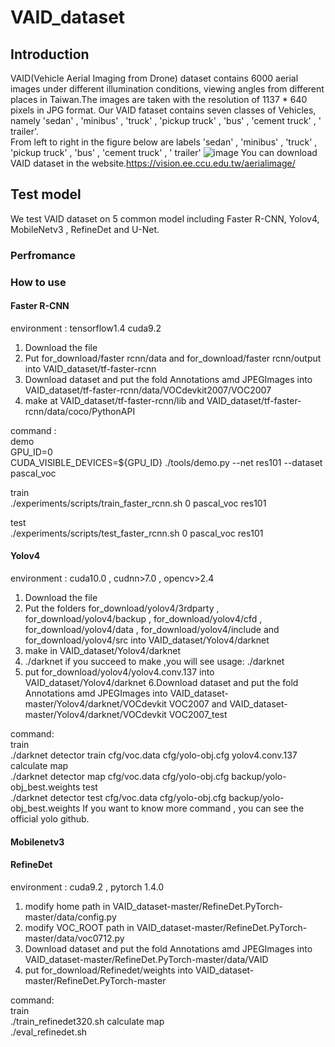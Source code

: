 
# VAID_dataset

## Introduction

VAID(Vehicle Aerial Imaging from Drone) dataset contains 6000 aerial images under different illumination conditions, viewing angles from different places in Taiwan.The images are taken with the resolution of 1137 * 640 pixels in JPG format. Our VAID fataset contains seven classes of Vehicles, namely 'sedan' , 'minibus' , 'truck' , 'pickup truck' , 'bus' , 'cement truck' , ' trailer'.  
From left to right in the figure below are labels 'sedan' , 'minibus' , 'truck' , 'pickup truck' , 'bus' , 'cement truck' , ' trailer'
![image](https://github.com/KaiChun-RVL/VAID_dataset/blob/master/images/class.PNG)
You can download VAID dataset in the website.https://vision.ee.ccu.edu.tw/aerialimage/




## Test model

We test VAID dataset on 5 common model including Faster R-CNN, Yolov4, MobileNetv3 , RefineDet and U-Net.

### Perfromance

### How to use 
 
#### Faster R-CNN
environment : tensorflow1.4 cuda9.2
1. Download the file
2. Put for_download/faster rcnn/data and for_download/faster rcnn/output into VAID_dataset/tf-faster-rcnn
3. Download dataset and put the fold Annotations amd JPEGImages into VAID_dataset/tf-faster-rcnn/data/VOCdevkit2007/VOC2007
4. make at VAID_dataset/tf-faster-rcnn/lib and VAID_dataset/tf-faster-rcnn/data/coco/PythonAPI

command :<br>
demo<br>
GPU_ID=0<br>
CUDA_VISIBLE_DEVICES=${GPU_ID} ./tools/demo.py --net res101 --dataset pascal_voc<br>

train<br>
./experiments/scripts/train_faster_rcnn.sh 0 pascal_voc res101

test<br>
./experiments/scripts/test_faster_rcnn.sh 0 pascal_voc res101

#### Yolov4
environment : cuda10.0 , cudnn>7.0 , opencv>2.4
1. Download the file
2. Put the folders for_download/yolov4/3rdparty , for_download/yolov4/backup , for_download/yolov4/cfd , for_download/yolov4/data , for_download/yolov4/include and for_download/yolov4/src into VAID_dataset/Yolov4/darknet
3. make in VAID_dataset/Yolov4/darknet
4. ./darknet if you succeed to make ,you will see usage: ./darknet <function>
5. put for_download/yolov4/yolov4.conv.137 into VAID_dataset/Yolov4/darknet
6.Download dataset and put the fold Annotations amd JPEGImages into VAID_dataset-master/Yolov4/darknet/VOCdevkit VOC2007 and VAID_dataset-master/Yolov4/darknet/VOCdevkit VOC2007_test

command:<br>
train <br>
./darknet detector train cfg/voc.data cfg/yolo-obj.cfg yolov4.conv.137
calculate map <br>
./darknet detector map cfg/voc.data cfg/yolo-obj.cfg backup/yolo-obj_best.weights 
test <br>
./darknet detector test cfg/voc.data cfg/yolo-obj.cfg backup/yolo-obj_best.weights
If you want to know more command , you can see the official yolo github.
#### Mobilenetv3

#### RefineDet
environment : cuda9.2 , pytorch 1.4.0
1. modify home path in VAID_dataset-master/RefineDet.PyTorch-master/data/config.py
2. modify VOC_ROOT path in VAID_dataset-master/RefineDet.PyTorch-master/data/voc0712.py
3. Download dataset and put the fold Annotations amd JPEGImages into VAID_dataset-master/RefineDet.PyTorch-master/data/VAID
4. put for_download/Refinedet/weights into VAID_dataset-master/RefineDet.PyTorch-master

command:<br>
train <br>
./train_refinedet320.sh
calculate map <br>
./eval_refinedet.sh 








